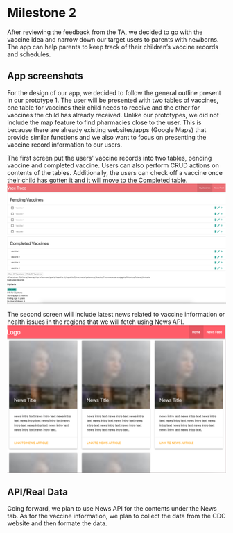 # Milestone 2


After reviewing the feedback from the TA, we decided to go with the vaccine idea and narrow down our target users to parents with newborns. The app can help parents to keep track of their children’s vaccine records and schedules.



## App screenshots

For the design of our app, we decided to follow the general outline present in our prototype 1. The user will be presented with two tables of vaccines, one table for vaccines their child needs to receive and the other for vaccines the child has already received. Unlike our prototypes, we did not include the map feature to find pharmacies close to the user. This is because there are already existing websites/apps (Google Maps) that provide similar functions and we also want to focus on presenting the vaccine record information to our users.

The first screen put the users' vaccine records into two tables, pending vaccine and completed vaccine. Users can also perform CRUD actions on contents of the tables. Additionally, the users can check off a vaccine once their child has gotten it and it will move to the Completed table.
![Skeleton - Home page](images/skeleton/home.png)


The second screen will include latest news related to vaccine information or health issues in the regions that we will fetch using News API.
![Skeleton - News page](images/skeleton/news.jpg)

## API/Real Data
Going forward, we plan to use News API for the contents under the News tab. As for the vaccine information, we plan to collect
the data from the CDC website and then formate the data.
